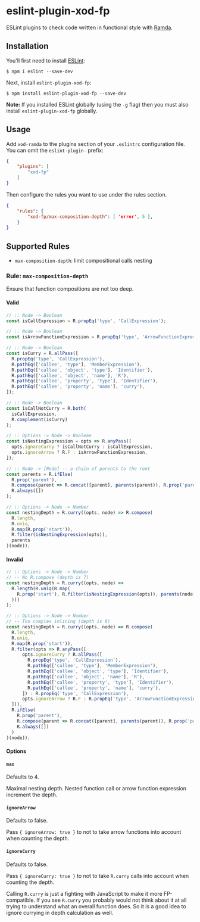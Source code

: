 # eslint-plugin-xod-fp

ESLint plugins to check code written in functional style with
[Ramda](http://ramdajs.com/).

## Installation

You'll first need to install [ESLint](http://eslint.org):

```
$ npm i eslint --save-dev
```

Next, install `eslint-plugin-xod-fp`:

```
$ npm install eslint-plugin-xod-fp --save-dev
```

**Note:** If you installed ESLint globally (using the `-g` flag) then you must
also install `eslint-plugin-xod-fp` globally.

## Usage

Add `xod-ramda` to the plugins section of your `.eslintrc` configuration file.
You can omit the `eslint-plugin-` prefix:

```json
{
    "plugins": [
        "xod-fp"
    ]
}
```

Then configure the rules you want to use under the rules section.

```json
{
    "rules": {
        "xod-fp/max-composition-depth": [ 'error', 5 ],
    }
}
```

## Supported Rules

* `max-composition-depth`: limit compositional calls nesting

### Rule: `max-composition-depth`

Ensure that function compositions are not too deep.

#### Valid
```js
// :: Node -> Boolean
const isCallExpression = R.propEq('type', 'CallExpression');

// :: Node -> Boolean
const isArrowFunctionExpression = R.propEq('type', 'ArrowFunctionExpression');

// :: Node -> Boolean
const isCurry = R.allPass([
  R.propEq('type', 'CallExpression'),
  R.pathEq(['callee', 'type'], 'MemberExpression'),
  R.pathEq(['callee', 'object', 'type'], 'Identifier'),
  R.pathEq(['callee', 'object', 'name'], 'R'),
  R.pathEq(['callee', 'property', 'type'], 'Identifier'),
  R.pathEq(['callee', 'property', 'name'], 'curry'),
]);

// :: Node -> Boolean
const isCallNotCurry = R.both(
  isCallExpression,
  R.complement(isCurry)
);

// :: Options -> Node -> Boolean
const isNestingExpression = opts => R.anyPass([
  opts.ignoreCurry ? isCallNotCurry : isCallExpression,
  opts.ignoreArrow ? R.F : isArrowFunctionExpression,
]);

// :: Node -> [Node] -- a chain of parents to the root
const parents = R.ifElse(
  R.prop('parent'),
  R.compose(parent => R.concat([parent], parents(parent)), R.prop('parent')),
  R.always([])
);

// :: Options -> Node -> Number
const nestingDepth = R.curry((opts, node) => R.compose(
  R.length,
  R.uniq,
  R.map(R.prop('start')),
  R.filter(isNestingExpression(opts)),
  parents
)(node));
```

#### Invalid
```js
// :: Options -> Node -> Number
// -- No R.compose (depth is 7)
const nestingDepth = R.curry((opts, node) =>
  R.length(R.uniq(R.map(
    R.prop('start'), R.filter(isNestingExpression(opts)), parents(node)
  )))
);

// :: Options -> Node -> Number
// -- Too complex inlining (depth is 8)
const nestingDepth = R.curry((opts, node) => R.compose(
  R.length,
  R.uniq,
  R.map(R.prop('start')),
  R.filter(opts => R.anyPass([
      opts.ignoreCurry ? R.allPass([
        R.propEq('type', 'CallExpression'),
        R.pathEq(['callee', 'type'], 'MemberExpression'),
        R.pathEq(['callee', 'object', 'type'], 'Identifier'),
        R.pathEq(['callee', 'object', 'name'], 'R'),
        R.pathEq(['callee', 'property', 'type'], 'Identifier'),
        R.pathEq(['callee', 'property', 'name'], 'curry'),
      ]) : R.propEq('type', 'CallExpression'),
      opts.ignoreArrow ? R.F : R.propEq('type', 'ArrowFunctionExpression'),
  ])),
  R.ifElse(
    R.prop('parent'),
    R.compose(parent => R.concat([parent], parents(parent)), R.prop('parent')),
    R.always([])
  )
)(node));
```

#### Options

#### `max`

Defaults to 4.

Maximal nesting depth. Nested function call or arrow function expression
increment the depth.

#### `ignoreArrow`

Defaults to false.

Pass `{ ignoreArrow: true }` to not to take arrow functions into account when
counting the depth.

#### `ignoreCurry`

Defaults to false.

Pass `{ ignoreCurry: true }` to not to take `R.curry` calls into account when
counting the depth.

Calling `R.curry` is just a fighting with JavaScript to make it more
FP-compatible. If you see `R.curry` you probably would not think about it
at all trying to understand what an overall function does. So it is a good
idea to ignore currying in depth calculation as well.
